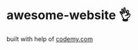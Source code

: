 # awesome-website :ok_hand:                                               
built with help of <a href="http://johnelder.com/">codemy.com</a>
